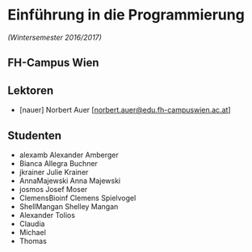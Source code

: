# Einführung in die Programmierung 
*(Wintersemester 2016/2017)*

## FH-Campus Wien 

## Lektoren
+ [nauer] Norbert Auer [norbert.auer@edu.fh-campuswien.ac.at]

## Studenten
+ alexamb Alexander Amberger
+ Bianca Allegra Buchner 
+ jkrainer Julie Krainer
+ AnnaMajewski Anna Majewski
+ josmos Josef Moser
+ ClemensBioinf Clemens Spielvogel
+ ShellMangan Shelley Mangan
+ Alexander Tolios
+ Claudia
+ Michael
+ Thomas


